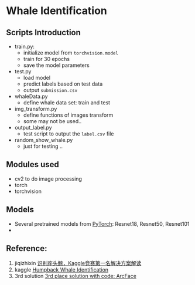 # Whale Identification 

## Scripts Introduction 
- train.py:
	- initialize model from `torchvision.model`
	- train for 30 epochs
	- save the model parameters
- test.py
	- load model
	- predict labels based on test data
	- output `submission.csv`
- whaleData.py
	- define whale data set: train and test
- img_transform.py
	- define functions of images transform
	- some may not be used.. 
- output_label.py
	- test script to output the `label.csv` file
- random_show_whale.py
	- just for testing ..

## Modules used
- cv2 to do image processing
- torch
- torchvision

## Models 
- Several pretrained models from [PyTorch](https://pytorch.org/docs/): Resnet18, Resnet50, Resnet101
- 


## Reference:
1. jiqizhixin [识别座头鲸，Kaggle竞赛第一名解决方案解读](https://zhuanlan.zhihu.com/p/58496385)
2. kaggle [Humpback Whale Identification](https://www.kaggle.com/c/humpback-whale-identification/overview)
3. 3rd solution [3rd place solution with code: ArcFace](https://www.kaggle.com/c/humpback-whale-identification/discussion/82484#latest-502552)

